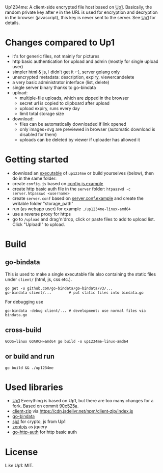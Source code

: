 Up1234me: A client-side encrypted file host based on [Up1](https://github.com/Upload/Up1). Basically, the random private key after `#` in the URL is used for encryption and decryption in the browser (javascript), this key is never sent to the server. See [Up1](https://github.com/Upload/Up1) for details.


Changes compared to Up1
===
* it's for generic files, not mainly for pictures
* http basic authentication for upload and admin (mostly for single upload user)
* simpler html & js, I didn't get it :-), server golang only
* unencrypted metadata: description, expiry, viewercandelete
* a very basic administrator interface (list, delete)
* single server binary thanks to go-bindata
* upload:
  * multiple-file uploads, which are zipped in the browser
  * secret url is copied to clipboard after upload
  * upload expiry, runs every day
  * limit total storage size
* download:
  * files can be automatically downloaded if link opened
  * only images+svg are previewed in browser (automatic download is disabled for them)
  * uploads can be deleted by viewer if uploader has allowed it


Getting started
===
* download an [executable](https://github.com/wolfgangasdf/up1234me/releases) of `up1234me` or build yourselves (below), then do in the same folder:
* create `config.js` based on [config.js.example](config.js.example)
* create http basic auth file in the `server` folder: `htpasswd -c server.htpasswd <username>`
* create `server.conf` based on [server.conf.example](server.conf.example) and create the writable folder "storage_path"
* run (as webapp user) for example `./up1234me-linux-amd64`
* use a reverse proxy for https
* go to `/upload` and drag'n'drop, click or paste files to add to upload list. Click "Upload!" to upload.


Build
===

go-bindata
---
This is used to make a single executable file also containing the static files under `client/` (html, js, css etc.).
```
go get -u github.com/go-bindata/go-bindata/v3/... 
go-bindata client/...        # put static files into bindata.go
```
For debugging use
````
go-bindata -debug client/... # development: use normal files via bindata.go
````

cross-build
---
```
GOOS=linux GOARCH=amd64 go build -o up1234me-linux-amd64
```

or build and run
---
```
go build && ./up1234me
```


Used libraries
===
* [Up1](https://github.com/Upload/Up1) Everything is based on Up1, but there are too many changes for a fork. Based on commit [90c525a](https://github.com/Upload/Up1/commit/90c525a05db43c1063b02dd6164bf645bd569c81).
* [client-zip](https://github.com/Touffy/client-zip) via https://cdn.jsdelivr.net/npm/client-zip/index.js
* [go-bindata](https://github.com/go-bindata/go-bindata)
* [sjcl](https://github.com/bitwiseshiftleft/sjcl) for crypto, js from Up1
* [zeptojs](http://zeptojs.com/) as jquery
* [go-http-auth](github.com/abbot/go-http-auth) for http basic auth


License
===

Like Up1: MIT.
